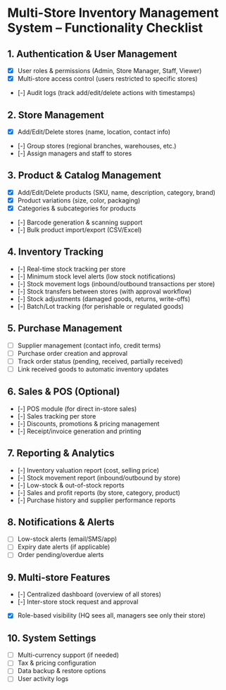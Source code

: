 # Multi-Store Inventory Management System – Functionality Checklist

## 1. Authentication & User Management
- [x] User roles & permissions (Admin, Store Manager, Staff, Viewer)
- [x] Multi-store access control (users restricted to specific stores)
- [-] Audit logs (track add/edit/delete actions with timestamps)

## 2. Store Management
- [x] Add/Edit/Delete stores (name, location, contact info)
- [-] Group stores (regional branches, warehouses, etc.)
- [-] Assign managers and staff to stores

## 3. Product & Catalog Management
- [x] Add/Edit/Delete products (SKU, name, description, category, brand)
- [x] Product variations (size, color, packaging)
- [x] Categories & subcategories for products
- [-] Barcode generation & scanning support
- [-] Bulk product import/export (CSV/Excel)

## 4. Inventory Tracking
- [-] Real-time stock tracking per store
- [-] Minimum stock level alerts (low stock notifications)
- [-] Stock movement logs (inbound/outbound transactions per store)
- [-] Stock transfers between stores (with approval workflow)
- [-] Stock adjustments (damaged goods, returns, write-offs)
- [-] Batch/Lot tracking (for perishable or regulated goods)

## 5. Purchase Management
- [ ] Supplier management (contact info, credit terms)
- [ ] Purchase order creation and approval
- [ ] Track order status (pending, received, partially received)
- [ ] Link received goods to automatic inventory updates

## 6. Sales & POS (Optional)
- [-] POS module (for direct in-store sales)
- [-] Sales tracking per store
- [-] Discounts, promotions & pricing management
- [-] Receipt/invoice generation and printing

## 7. Reporting & Analytics
- [-] Inventory valuation report (cost, selling price)
- [-] Stock movement report (inbound/outbound by store)
- [-] Low-stock & out-of-stock reports
- [-] Sales and profit reports (by store, category, product)
- [-] Purchase history and supplier performance reports

## 8. Notifications & Alerts
- [ ] Low-stock alerts (email/SMS/app)
- [ ] Expiry date alerts (if applicable)
- [ ] Order pending/overdue alerts

## 9. Multi-store Features
- [-] Centralized dashboard (overview of all stores)
- [-] Inter-store stock request and approval
- [x] Role-based visibility (HQ sees all, managers see only their store)

## 10. System Settings
- [ ] Multi-currency support (if needed)
- [ ] Tax & pricing configuration
- [ ] Data backup & restore options
- [ ] User activity logs
